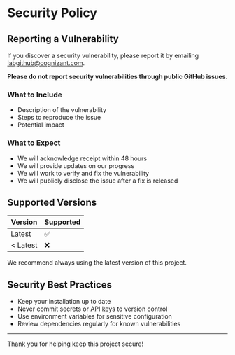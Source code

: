 # Security Policy

## Reporting a Vulnerability

If you discover a security vulnerability, please report it by emailing labgithub@cognizant.com.

**Please do not report security vulnerabilities through public GitHub issues.**

### What to Include

- Description of the vulnerability
- Steps to reproduce the issue
- Potential impact

### What to Expect

- We will acknowledge receipt within 48 hours
- We will provide updates on our progress
- We will work to verify and fix the vulnerability
- We will publicly disclose the issue after a fix is released

## Supported Versions

| Version | Supported          |
| ------- | ------------------ |
| Latest  | :white_check_mark: |
| < Latest| :x:                |

We recommend always using the latest version of this project.

## Security Best Practices

- Keep your installation up to date
- Never commit secrets or API keys to version control
- Use environment variables for sensitive configuration
- Review dependencies regularly for known vulnerabilities

---

Thank you for helping keep this project secure!
